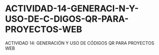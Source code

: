 # ACTIVIDAD-14-GENERACI-N-Y-USO-DE-C-DIGOS-QR-PARA-PROYECTOS-WEB
ACTIVIDAD 14: GENERACIÓN Y USO DE CÓDIGOS QR PARA PROYECTOS WEB
